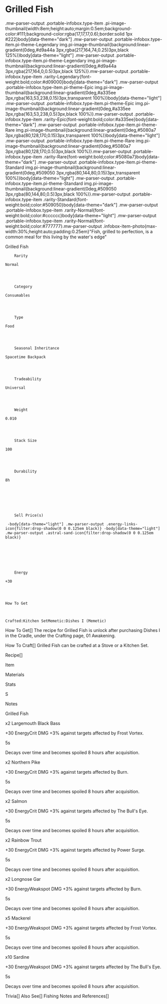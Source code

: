 # Grilled Fish

.mw-parser-output .portable-infobox.type-item .pi-image-thumbnail{width:8em;height:auto;margin:0.5em;background-color:#111;background-color:rgba(17,17,17,0.6);border:solid 1px #222}body[data-theme="dark"] .mw-parser-output .portable-infobox.type-item.pi-theme-Legendary img.pi-image-thumbnail{background:linear-gradient(0deg,#d9a44a 3px,rgba(217,164,74,0.25)3px,black 125%)}body[data-theme="light"] .mw-parser-output .portable-infobox.type-item.pi-theme-Legendary img.pi-image-thumbnail{background:linear-gradient(0deg,#d9a44a 3px,rgba(217,164,0,0.5)3px,black 125%)}.mw-parser-output .portable-infobox.type-item .rarity-Legendary{font-weight:bold;color:#d09000}body[data-theme="dark"] .mw-parser-output .portable-infobox.type-item.pi-theme-Epic img.pi-image-thumbnail{background:linear-gradient(0deg,#a335ee 3px,rgba(163,53,238,0.15)3px,transparent 100%)}body[data-theme="light"] .mw-parser-output .portable-infobox.type-item.pi-theme-Epic img.pi-image-thumbnail{background:linear-gradient(0deg,#a335ee 3px,rgba(163,53,238,0.5)3px,black 100%)}.mw-parser-output .portable-infobox.type-item .rarity-Epic{font-weight:bold;color:#a335ee}body[data-theme="dark"] .mw-parser-output .portable-infobox.type-item.pi-theme-Rare img.pi-image-thumbnail{background:linear-gradient(0deg,#5080a7 3px,rgba(80,128,170,0.15)3px,transparent 100%)}body[data-theme="light"] .mw-parser-output .portable-infobox.type-item.pi-theme-Rare img.pi-image-thumbnail{background:linear-gradient(0deg,#5080a7 3px,rgba(80,128,170,0.5)3px,black 100%)}.mw-parser-output .portable-infobox.type-item .rarity-Rare{font-weight:bold;color:#5080a7}body[data-theme="dark"] .mw-parser-output .portable-infobox.type-item.pi-theme-Standard img.pi-image-thumbnail{background:linear-gradient(0deg,#509050 3px,rgba(80,144,80,0.15)3px,transparent 100%)}body[data-theme="light"] .mw-parser-output .portable-infobox.type-item.pi-theme-Standard img.pi-image-thumbnail{background:linear-gradient(0deg,#509050 3px,rgba(80,144,80,0.5)3px,black 100%)}.mw-parser-output .portable-infobox.type-item .rarity-Standard{font-weight:bold;color:#509050}body[data-theme="dark"] .mw-parser-output .portable-infobox.type-item .rarity-Normal{font-weight:bold;color:#cccccc}body[data-theme="light"] .mw-parser-output .portable-infobox.type-item .rarity-Normal{font-weight:bold;color:#777777}.mw-parser-output .infobox-item-photo{max-width:30%;height:auto;padding:0.25em}"Fish, grilled to perfection, is a common meal for this living by the water's edge"

Grilled Fish


	
		
		
	
	


	

	
		Rarity
	
	Normal



	
		Category
	
	Consumables



	
		Type
	
	Food



	
		Seasonal Inheritance
	
	Spacetime Backpack



	
		Tradeability
	
	Universal



	
		Weight
	
	0.010



	
		Stack Size
	
	100



	
		Durability
	
	8h




	

	
		Sell Price(s)
	
	 -body[data-theme="light"] .mw-parser-output .energy-links-icon{filter:drop-shadow(0 0 0.125em black)} -body[data-theme="light"] .mw-parser-output .astral-sand-icon{filter:drop-shadow(0 0 0.125em black)}




	

	
		Energy
	
	+30




	How To Get


	
	Crafted:Kitchen SetMemetic:Dishes I (Memetic)





How To Get[]
The recipe for Grilled Fish is unlock after purchasing Dishes I in the Cradle, under the Crafting page, 01 Awakening.

How To Craft[]
Grilled Fish can be crafted at a Stove or a Kitchen Set.

Recipe[]


Item

Materials

Stats

S

Notes


Grilled Fish

x2 Largemouth Black Bass

+30 EnergyCrit DMG +3% against targets affected by Frost Vortex.

5s

Decays over time and becomes spoiled 8 hours after acquisition.


x2 Northern Pike

+30 EnergyCrit DMG +3% against targets affected by Burn.

5s

Decays over time and becomes spoiled 8 hours after acquisition.


x2 Salmon

+30 EnergyCrit DMG +3% against targets affected by The Bull's Eye.

5s

Decays over time and becomes spoiled 8 hours after acquisition.


x2 Rainbow Trout

+30 EnergyCrit DMG +3% against targets affected by Power Surge.

5s

Decays over time and becomes spoiled 8 hours after acquisition.


x2 Longnose Gar

+30 EnergyWeakspot DMG +3% against targets affected by Burn.

5s

Decays over time and becomes spoiled 8 hours after acquisition.


x5 Mackerel

+30 EnergyWeakspot DMG +3% against targets affected by Frost Vortex.

5s

Decays over time and becomes spoiled 8 hours after acquisition.


x10 Sardine

+30 EnergyWeakspot DMG +3% against targets affected by The Bull's Eye.

5s

Decays over time and becomes spoiled 8 hours after acquisition.

Trivia[]
Also See[]
Fishing
Notes and References[]
